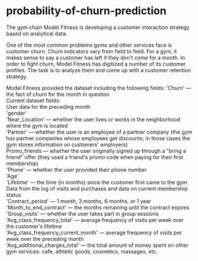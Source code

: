 # probability-of-churn-prediction
The gym chain Model Fitness is developing a customer interaction strategy based on analytical data.

One of the most common problems gyms and other services face is customer churn.
Churn indicators vary from field to field.
For a gym, it makes sense to say a customer has left if they don't come for a month.
In order to fight churn, Model Fitness has digitized a number of its customer profiles. The task is to analyze them and come up with a customer retention strategy.

Model Fitness provided the dataset including the following fields:
'Churn' — the fact of churn for the month in question <br>
Current dataset fields:<br>
User data for the preceding month<br>
'gender'<br>
'Near_Location' — whether the user lives or works in the neighborhood where the gym is located<br>
'Partner' — whether the user is an employee of a partner company (the gym has partner companies whose employees get discounts; in those cases the gym stores information on customers' employers)<br>
Promo_friends — whether the user originally signed up through a "bring a friend" offer (they used a friend's promo code when paying for their first membership)<br>
'Phone' — whether the user provided their phone number<br>
'Age'<br>
'Lifetime' — the time (in months) since the customer first came to the gym<br>
Data from the log of visits and purchases and data on current membership status<br>
'Contract_period' — 1 month, 3 months, 6 months, or 1 year<br>
'Month_to_end_contract' — the months remaining until the contract expires<br>
'Group_visits' — whether the user takes part in group sessions<br>
'Avg_class_frequency_total' — average frequency of visits per week over the customer's lifetime<br>
'Avg_class_frequency_current_month' — average frequency of visits per week over the preceding month<br>
'Avg_additional_charges_total' — the total amount of money spent on other gym services: cafe, athletic goods, cosmetics, massages, etc.<br>
